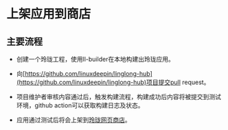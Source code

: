 # 上架应用到商店

## 主要流程

- 创建一个玲珑工程，使用ll-builder在本地构建出玲珑应用。

- 向[https://github.com/linuxdeepin/linglong-hub](https://github.com/linuxdeepin/linglong-hub)项目提交pull request。

- 项目维护者审核内容通过后，触发构建流程，构建成功后内容将被提交到测试环境，github action可以获取构建日志及状态。

- 应用通过测试后将会上架到[玲珑网页商店](http://10.0.33.45:28803)。
